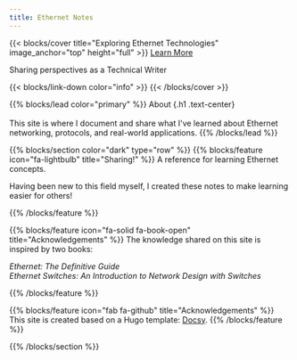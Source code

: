 ```yaml
---
title: Ethernet Notes
---
```


{{< blocks/cover title="Exploring Ethernet Technologies" image_anchor="top" height="full" >}}
<a class="btn btn-lg btn-primary me-3 mb-4" href="/docs/">
  Learn More <i class="fas fa-arrow-alt-circle-right ms-2"></i>
</a>
<!-- <a class="btn btn-lg btn-secondary me-3 mb-4" href="https://github.com/google/docsy-example">
  Download <i class="fab fa-github ms-2 "></i>
</a> -->
<p class="lead mt-5">Sharing perspectives as a Technical Writer</p>
{{< blocks/link-down color="info" >}}
{{< /blocks/cover >}}


{{% blocks/lead color="primary" %}}
About
{.h1 .text-center}
<br>
<br>
This site is where I document and share what I've learned about Ethernet networking, protocols, and real-world applications.
{{% /blocks/lead %}}


{{% blocks/section color="dark" type="row" %}}
{{% blocks/feature icon="fa-lightbulb" title="Sharing!" %}}
A reference for learning Ethernet concepts. 

Having been new to this field myself, I created these notes to make learning easier for others!

{{% /blocks/feature %}}


{{% blocks/feature icon="fa-solid fa-book-open" title="Acknowledgements" %}}
The knowledge shared on this site is inspired by two books: 

_Ethernet: The Definitive Guide_ <a href="https://www.google.com.my/books/edition/Ethernet/TB-cAgAAQBAJ?hl=en&gbpv=0" target="_blank"><i class="fa-solid fa-arrow-up-right-from-square"></i></a>   
_Ethernet Switches: An Introduction to Network Design with Switches_ <a href="https://www.google.com.my/books/edition/Ethernet_Switches/_-ak0iJuHqQC?hl=en&gbpv=0" target="_blank"><i class="fa-solid fa-arrow-up-right-from-square"></i></a>

{{% /blocks/feature %}}


{{% blocks/feature icon="fab fa-github" title="Acknowledgements" %}}
This site is created based on a Hugo template: [Docsy](https://github.com/google/docsy).
{{% /blocks/feature %}}


{{% /blocks/section %}}


<!-- {{% blocks/section %}}
This site is where I document and share what I've learned about Ethernet networking, protocols, and real-world applications.
{{% /blocks/section %}}


{{% blocks/section type="row" %}}

{{% blocks/feature icon="fab fa-app-store-ios" title="Download **from AppStore**" %}}
Get the Goldydocs app!
{{% /blocks/feature %}}

{{% blocks/feature icon="fab fa-github" title="Contributions welcome!"
    url="https://github.com/google/docsy-example" %}}
We do a [Pull Request](https://github.com/google/docsy-example/pulls)
contributions workflow on **GitHub**. New users are always welcome!
{{% /blocks/feature %}}

{{% blocks/feature icon="fab fa-twitter" title="Follow us on Twitter!"
    url="https://twitter.com/GoHugoIO" %}}
For announcement of latest features etc.
{{% /blocks/feature %}}

{{% /blocks/section %}}


{{% blocks/section %}}
This is the another section
{.h1 .text-center}
{{% /blocks/section %}} -->